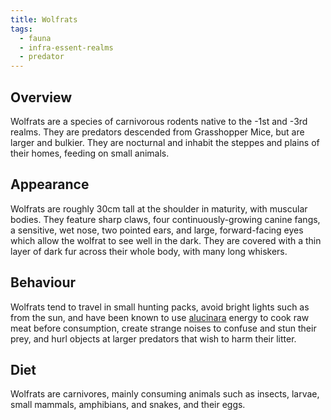 ```yaml
---
title: Wolfrats
tags:
  - fauna
  - infra-essent-realms
  - predator
---
```

## Overview
Wolfrats are a species of carnivorous rodents native to the -1st and -3rd realms. They are predators descended from Grasshopper Mice, but are larger and bulkier. They are nocturnal and inhabit the steppes and plains of their homes, feeding on small animals.
## Appearance
Wolfrats are roughly 30cm tall at the shoulder in maturity, with muscular bodies. They feature sharp claws, four continuously-growing canine fangs, a sensitive, wet nose, two pointed ears, and large, forward-facing eyes which allow the wolfrat to see well in the dark. They are covered with a thin layer of dark fur across their whole body, with many long whiskers.
## Behaviour
Wolfrats tend to travel in small hunting packs, avoid bright lights such as from the sun, and have been known to use [alucinara](lore/cosmology/alucinara.md) energy to cook raw meat before consumption, create strange noises to confuse and stun their prey, and hurl objects at larger predators that wish to harm their litter.
## Diet
Wolfrats are carnivores, mainly consuming animals such as insects, larvae, small mammals, amphibians, and snakes, and their eggs.